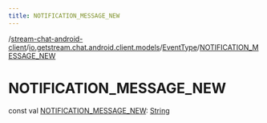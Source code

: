 ```yaml
---
title: NOTIFICATION_MESSAGE_NEW
---
```

/[stream-chat-android-client](../../index.md)/[io.getstream.chat.android.client.models](../index.md)/[EventType](index.md)/[NOTIFICATION_MESSAGE_NEW](NOTIFICATION_MESSAGE_NEW.md)  
  
  
  
# NOTIFICATION_MESSAGE_NEW  
const val [NOTIFICATION_MESSAGE_NEW](NOTIFICATION_MESSAGE_NEW.md): [String](https://kotlinlang.org/api/latest/jvm/stdlib/kotlin/-string/index.html)
